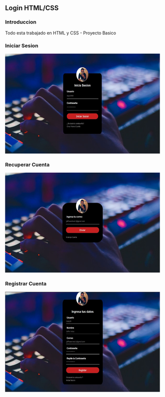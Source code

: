 Login HTML/CSS
----
### Introduccion

Todo esta trabajado en HTML y CSS - Proyecto Basico

### Iniciar Sesion

<img src="https://raw.githubusercontent.com/Veloz-X/login-html/master/assets/login.JPG" height="325" width="600">

### Recuperar Cuenta

<img src="https://raw.githubusercontent.com/Veloz-X/login-html/master/assets/reset.JPG" height="325" width="600">

### Registrar Cuenta

<img src="https://raw.githubusercontent.com/Veloz-X/login-html/master/assets/register.JPG" height="325" width="600">

